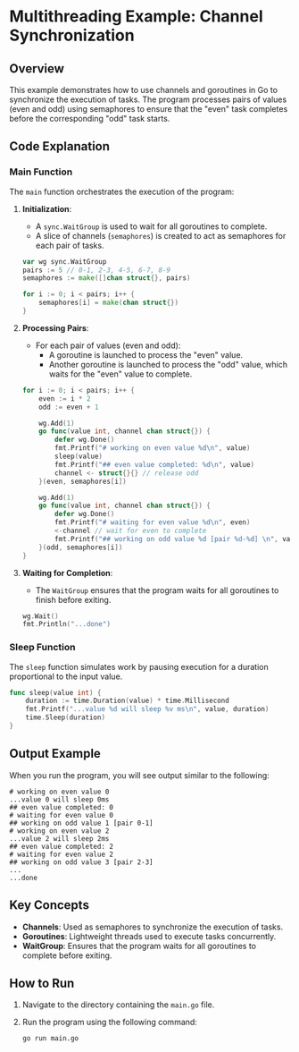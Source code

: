 # Multithreading Example: Channel Synchronization

## Overview

This example demonstrates how to use channels and goroutines in Go to synchronize the execution of tasks. The program processes pairs of values (even and odd) using semaphores to ensure that the "even" task completes before the corresponding "odd" task starts.

## Code Explanation

### Main Function

The `main` function orchestrates the execution of the program:

1. **Initialization**:
   - A `sync.WaitGroup` is used to wait for all goroutines to complete.
   - A slice of channels (`semaphores`) is created to act as semaphores for each pair of tasks.

   ```go
   var wg sync.WaitGroup
   pairs := 5 // 0-1, 2-3, 4-5, 6-7, 8-9
   semaphores := make([]chan struct{}, pairs)

   for i := 0; i < pairs; i++ {
       semaphores[i] = make(chan struct{})
   }
   ```

2. **Processing Pairs**:
   - For each pair of values (even and odd):
     - A goroutine is launched to process the "even" value.
     - Another goroutine is launched to process the "odd" value, which waits for the "even" value to complete.

   ```go
   for i := 0; i < pairs; i++ {
       even := i * 2
       odd := even + 1

       wg.Add(1)
       go func(value int, channel chan struct{}) {
           defer wg.Done()
           fmt.Printf("# working on even value %d\n", value)
           sleep(value)
           fmt.Printf("## even value completed: %d\n", value)
           channel <- struct{}{} // release odd
       }(even, semaphores[i])

       wg.Add(1)
       go func(value int, channel chan struct{}) {
           defer wg.Done()
           fmt.Printf("# waiting for even value %d\n", even)
           <-channel // wait for even to complete
           fmt.Printf("## working on odd value %d [pair %d-%d] \n", value, even, value)
       }(odd, semaphores[i])
   }
   ```

3. **Waiting for Completion**:
   - The `WaitGroup` ensures that the program waits for all goroutines to finish before exiting.

   ```go
   wg.Wait()
   fmt.Println("...done")
   ```

### Sleep Function

The `sleep` function simulates work by pausing execution for a duration proportional to the input value.

```go
func sleep(value int) {
    duration := time.Duration(value) * time.Millisecond
    fmt.Printf("...value %d will sleep %v ms\n", value, duration)
    time.Sleep(duration)
}
```

## Output Example

When you run the program, you will see output similar to the following:

```
# working on even value 0
...value 0 will sleep 0ms
## even value completed: 0
# waiting for even value 0
## working on odd value 1 [pair 0-1]
# working on even value 2
...value 2 will sleep 2ms
## even value completed: 2
# waiting for even value 2
## working on odd value 3 [pair 2-3]
...
...done
```

## Key Concepts

- **Channels**: Used as semaphores to synchronize the execution of tasks.
- **Goroutines**: Lightweight threads used to execute tasks concurrently.
- **WaitGroup**: Ensures that the program waits for all goroutines to complete before exiting.

## How to Run

1. Navigate to the directory containing the `main.go` file.
2. Run the program using the following command:

   ```bash
   go run main.go
   ```
